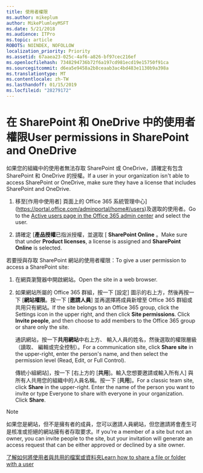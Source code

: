 ```yaml
---
title: 使用者權限
ms.author: mikeplum
author: MikePlumleyMSFT
ms.date: 5/21/2018
ms.audience: ITPro
ms.topic: article
ROBOTS: NOINDEX, NOFOLLOW
localization_priority: Priority
ms.assetid: 67aaea23-025c-4af6-a826-bf97cec216ef
ms.openlocfilehash: 7348294736b72f6a197cd981ecd19e15750f91ca
ms.sourcegitcommit: d6ea5e9458a2b8ceaab3ac4bd483e1130b9a398a
ms.translationtype: MT
ms.contentlocale: zh-TW
ms.lasthandoff: 01/15/2019
ms.locfileid: "28279172"
---
```

# <a name="user-permissions-in-sharepoint-and-onedrive"></a><span data-ttu-id="e0969-102">在 SharePoint 和 OneDrive 中的使用者權限</span><span class="sxs-lookup"><span data-stu-id="e0969-102">User permissions in SharePoint and OneDrive</span></span>

<span data-ttu-id="e0969-103">如果您的組織中的使用者無法存取 SharePoint 或 OneDrive，請確定有包含 SharePoint 和 OneDrive 的授權。</span><span class="sxs-lookup"><span data-stu-id="e0969-103">If a user in your organization isn't able to access SharePoint or OneDrive, make sure they have a license that includes SharePoint and OneDrive.</span></span> 
  
1. <span data-ttu-id="e0969-104">移至[作用中使用者] 頁面上的 Office 365 系統管理中心](https://portal.office.com/adminportal/home#/users)及選取的使用者。</span><span class="sxs-lookup"><span data-stu-id="e0969-104">Go to the [Active users page in the Office 365 admin center](https://portal.office.com/adminportal/home#/users) and select the user.</span></span> 
    
2. <span data-ttu-id="e0969-105">請確定 [**產品授權**已指派授權，並選取 [ **SharePoint Online** 。</span><span class="sxs-lookup"><span data-stu-id="e0969-105">Make sure that under **Product licenses**, a license is assigned and **SharePoint Online** is selected.</span></span> 
    
 <span data-ttu-id="e0969-106">若要授與存取 SharePoint 網站的使用者權限：</span><span class="sxs-lookup"><span data-stu-id="e0969-106">To give a user permission to access a SharePoint site:</span></span> 
  
1. <span data-ttu-id="e0969-107">在網頁瀏覽器中開啟網站。</span><span class="sxs-lookup"><span data-stu-id="e0969-107">Open the site in a web browser.</span></span>
    
2. <span data-ttu-id="e0969-p101">如果網站所屬的 Office 365 群組，按一下 [設定] 圖示的右上方，然後再按一下 [**網站權限**。按一下 [**邀請人員**] 並再選擇將成員新增至 Office 365 群組或共用只有網站。</span><span class="sxs-lookup"><span data-stu-id="e0969-p101">If the site belongs to an Office 365 group, click the Settings icon in the upper right, and then click **Site permissions**. Click **Invite people**, and then choose to add members to the Office 365 group or share only the site.</span></span> 
    
    <span data-ttu-id="e0969-110">通訊網站，按一下**共用網站**中右上方、 輸入人員的姓名，然後選取的權限層級 （讀取、 編輯或完全控制）。</span><span class="sxs-lookup"><span data-stu-id="e0969-110">For a communication site, click **Share site** in the upper-right, enter the person's name, and then select the permission level (Read, Edit, or Full Control).</span></span> 
    
    <span data-ttu-id="e0969-p102">傳統小組網站]，按一下 [右上方的 [**共用**]。輸入您想要邀請或輸入所有人] 與所有人共用您的組織中的人員名稱。按一下 [**共用**]。</span><span class="sxs-lookup"><span data-stu-id="e0969-p102">For a classic team site, click **Share** in the upper-right. Enter the name of the person you want to invite or type Everyone to share with everyone in your organization. Click **Share**.</span></span>
    
> [!NOTE]
> <span data-ttu-id="e0969-114">如果您是網站，但不是擁有者的成員，您可以邀請人員網站，但您邀請將會產生可是核准或拒絕的網站擁有者存取要求。</span><span class="sxs-lookup"><span data-stu-id="e0969-114">If you're a member of a site but not an owner, you can invite people to the site, but your invitation will generate an access request that can be either approved or declined by a site owner.</span></span> 
  
[<span data-ttu-id="e0969-115">了解如何將使用者與共用的檔案或資料夾</span><span class="sxs-lookup"><span data-stu-id="e0969-115">Learn how to share a file or folder with a user</span></span>](https://go.microsoft.com/fwlink/?linkid=533408)
  


